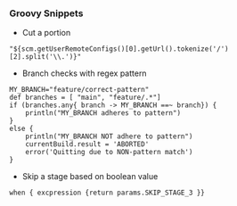 ### Groovy Snippets

- Cut a portion
```
"${scm.getUserRemoteConfigs()[0].getUrl().tokenize('/')[2].split('\\.')}"
```


- Branch checks with regex pattern
```
MY_BRANCH="feature/correct-pattern"
def branches = [ "main", "feature/.*"]
if (branches.any{ branch -> MY_BRANCH ==~ branch}) {
    println("MY_BRANCH adheres to pattern")
} 
else {
    println("MY_BRANCH NOT adhere to pattern")
    currentBuild.result = 'ABORTED'
    error('Quitting due to NON-pattern match')
}

```


- Skip a stage based on boolean value
```
when { excpression {return params.SKIP_STAGE_3 }}
```